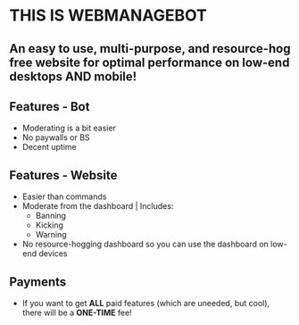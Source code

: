 # THIS IS WEBMANAGEBOT
## An easy to use, multi-purpose, and resource-hog free website for optimal performance on low-end desktops AND mobile!

## **Features - Bot**
* Moderating is a bit easier
* No paywalls or BS
* Decent uptime

## **Features - Website**
* Easier than commands
* Moderate from the dashboard | Includes:
    - Banning
    - Kicking
    - Warning
* No resource-hogging dashboard so you can use the dashboard on low-end devices

## **Payments**
* If you want to get **ALL** paid features (which are uneeded, but cool), there will be a **ONE-TIME** fee!
